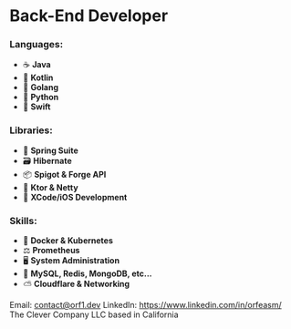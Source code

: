# **Back-End Developer**

### Languages:
- ☕ **Java**
- 📘 **Kotlin**
- 📗 **Golang**
- 📙 **Python**
- 📕 **Swift**
### Libraries:
- 🍃 **Spring Suite**
- 🗃️ **Hibernate**
- 📦 **Spigot & Forge API**
- 📡 **Ktor & Netty**
- 📱 **XCode/iOS Development**
### Skills:
- 🐳 **Docker & Kubernetes**
- ⚖️ **Prometheus**
- 🖥️ **System Administration**
- 💾 **MySQL, Redis, MongoDB, etc...**
- ⛅ **Cloudflare & Networking**


Email: contact@orf1.dev
LinkedIn: https://www.linkedin.com/in/orfeasm/
The Clever Company LLC based in California
